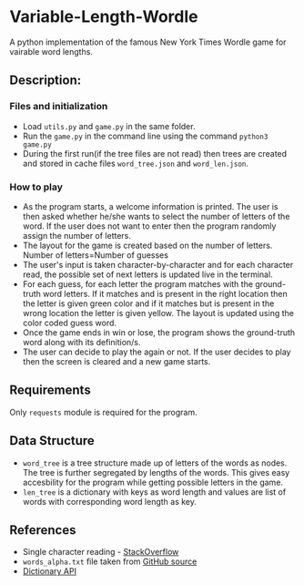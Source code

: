 # Variable-Length-Wordle

A python implementation of the famous New York Times Wordle game for vairable word lengths.

## Description:
### Files and initialization
- Load `utils.py` and `game.py` in the same folder.
- Run the `game.py` in the command line using the command `python3 game.py`
- During the first run(if the tree files are not read) then trees are created and stored in cache files `word_tree.json` and `word_len.json`.

### How to play
- As the program starts, a welcome information is printed. The user is then asked whether he/she wants to select the number of letters of the word. If the user does not want to enter then the program randomly assign the number of letters.
- The layout for the game is created based on the number of letters. Number of letters=Number of guesses
- The user's input is taken character-by-character and for each character read, the possible set of next letters is updated live in the terminal.
- For each guess, for each letter the program matches with the ground-truth word letters. If it matches and is present in the right location then the letter is given green color and if it matches but is present in the wrong location the letter is given yellow. The layout is updated using the color coded guess word.
- Once the game ends in win or lose, the program shows the ground-truth word along with its definition/s.
- The user can decide to play the again or not. If the user decides to play then the screen is cleared and a new game starts.

## Requirements
Only `requests` module is required for the program.

## Data Structure
- `word_tree` is a tree structure made up of letters of the words as nodes. The tree is further segregated by lengths of the words. This gives easy accesbility for the program while getting possible letters in the game.
- `len_tree` is a dictionary with keys as word length and values are list of words with corresponding word length as key.

## References
- Single character reading - [StackOverflow](https://stackoverflow.com/a/36974338)
- `words_alpha.txt` file taken from [GitHub source](https://github.com/dwyl/english-words)
- [Dictionary API](https://dictionaryapi.dev/)

